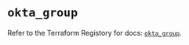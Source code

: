 # `okta_group`

Refer to the Terraform Registory for docs: [`okta_group`](https://registry.terraform.io/providers/okta/okta/4.0.2/docs/resources/group).
